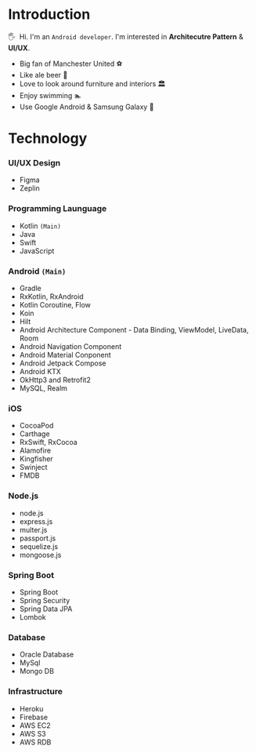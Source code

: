# Introduction
🖐&nbsp;&nbsp;Hi. I'm an `Android developer`. I'm interested in **Architecutre Pattern** & **UI/UX**.
<br/>
* Big fan of Manchester United ⚽️
* Like ale beer 🍺
* Love to look around furniture and interiors 🏛
* Enjoy swimming 🏊‍
* Use Google Android & Samsung Galaxy 📱

# Technology

### UI/UX Design
* Figma
* Zeplin

### Programming Launguage
* Kotlin `(Main)`
* Java
* Swift
* JavaScript

### Android `(Main)`
* Gradle
* RxKotlin, RxAndroid
* Kotlin Coroutine, Flow
* Koin
* Hilt
* Android Architecture Component - Data Binding, ViewModel, LiveData, Room
* Android Navigation Component
* Android Material Conponent
* Android Jetpack Compose
* Android KTX
* OkHttp3 and Retrofit2
* MySQL, Realm

### iOS
* CocoaPod
* Carthage
* RxSwift, RxCocoa
* Alamofire
* Kingfisher
* Swinject
* FMDB

### Node.js
* node.js
* express.js
* multer.js
* passport.js
* sequelize.js
* mongoose.js

### Spring Boot
* Spring Boot
* Spring Security
* Spring Data JPA
* Lombok

### Database
* Oracle Database
* MySql
* Mongo DB

### Infrastructure
* Heroku
* Firebase
* AWS EC2
* AWS S3
* AWS RDB

